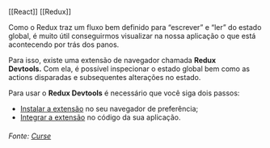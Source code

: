 [[React]]
[[Redux]]


Como o Redux traz um fluxo bem definido para “escrever” e “ler” do estado global, é muito útil conseguirmos visualizar na nossa aplicação o que está acontecendo por trás dos panos.

Para isso, existe uma extensão de navegador chamada **Redux Devtools.** Com ela, é possível inspecionar o estado global bem como as actions disparadas e subsequentes alterações no estado.

Para usar o **Redux Devtools** é necessário que você siga dois passos:

-   [Instalar a extensão](https://github.com/reduxjs/redux-devtools/tree/main/extension#installation) no seu navegador de preferência;
-   [Integrar a extensão](https://github.com/reduxjs/redux-devtools/tree/main/extension#usage) no código da sua aplicação.

###### Fonte: [Curse](https://app.betrybe.com/learn/course/5e938f69-6e32-43b3-9685-c936530fd326/module/095ebb0d-1932-4d37-933b-9e1d721646fb/section/06bc61c7-2405-44ef-863e-13d649d88998/day/c9018795-7b4e-488b-929b-890b173038e4/lesson/3ed21c2b-a966-4f42-95ad-7ec0e127e3eb)
